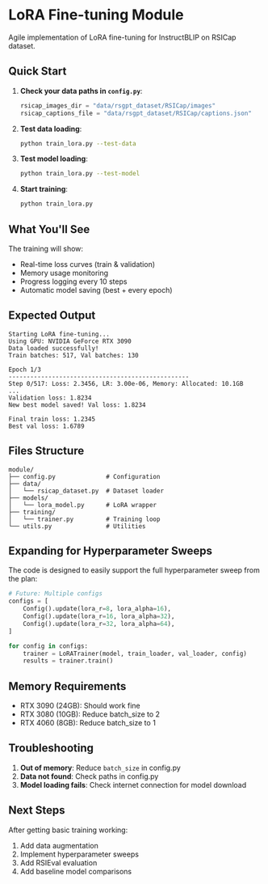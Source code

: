 # LoRA Fine-tuning Module

Agile implementation of LoRA fine-tuning for InstructBLIP on RSICap dataset.

## Quick Start

1. **Check your data paths in `config.py`**:

   ```python
   rsicap_images_dir = "data/rsgpt_dataset/RSICap/images"
   rsicap_captions_file = "data/rsgpt_dataset/RSICap/captions.json"
   ```

2. **Test data loading**:

   ```bash
   python train_lora.py --test-data
   ```

3. **Test model loading**:

   ```bash
   python train_lora.py --test-model
   ```

4. **Start training**:
   ```bash
   python train_lora.py
   ```

## What You'll See

The training will show:

- Real-time loss curves (train & validation)
- Memory usage monitoring
- Progress logging every 10 steps
- Automatic model saving (best + every epoch)

## Expected Output

```
Starting LoRA fine-tuning...
Using GPU: NVIDIA GeForce RTX 3090
Data loaded successfully!
Train batches: 517, Val batches: 130

Epoch 1/3
--------------------------------------------------
Step 0/517: Loss: 2.3456, LR: 3.00e-06, Memory: Allocated: 10.1GB
...
Validation loss: 1.8234
New best model saved! Val loss: 1.8234

Final train loss: 1.2345
Best val loss: 1.6789
```

## Files Structure

```
module/
├── config.py              # Configuration
├── data/
│   └── rsicap_dataset.py  # Dataset loader
├── models/
│   └── lora_model.py      # LoRA wrapper
├── training/
│   └── trainer.py         # Training loop
└── utils.py               # Utilities
```

## Expanding for Hyperparameter Sweeps

The code is designed to easily support the full hyperparameter sweep from the plan:

```python
# Future: Multiple configs
configs = [
    Config().update(lora_r=8, lora_alpha=16),
    Config().update(lora_r=16, lora_alpha=32),
    Config().update(lora_r=32, lora_alpha=64),
]

for config in configs:
    trainer = LoRATrainer(model, train_loader, val_loader, config)
    results = trainer.train()
```

## Memory Requirements

- RTX 3090 (24GB): Should work fine
- RTX 3080 (10GB): Reduce batch_size to 2
- RTX 4060 (8GB): Reduce batch_size to 1

## Troubleshooting

1. **Out of memory**: Reduce `batch_size` in config.py
2. **Data not found**: Check paths in config.py
3. **Model loading fails**: Check internet connection for model download

## Next Steps

After getting basic training working:

1. Add data augmentation
2. Implement hyperparameter sweeps
3. Add RSIEval evaluation
4. Add baseline model comparisons
